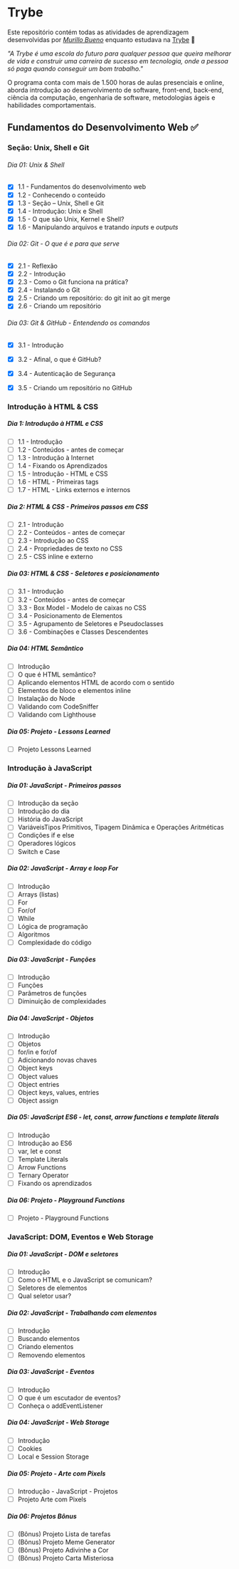 # **Trybe**

Este repositório contém todas as atividades de aprendizagem desenvolvidas por _[Murillo Bueno](https://www.linkedin.com/in/buenomrl)_ enquanto estudava na [Trybe](https://www.betrybe.com/) 🚀

_"A Trybe é uma escola do futuro para qualquer pessoa que queira melhorar de vida e construir uma carreira de sucesso em tecnologia, onde a pessoa só paga quando conseguir um bom trabalho."_

O programa conta com mais de 1.500 horas de aulas presenciais e online, aborda introdução ao desenvolvimento de software, front-end, back-end, ciência da computação, engenharia de software, metodologias ágeis e habilidades comportamentais.

## Fundamentos do Desenvolvimento Web ✅

### Seção: Unix, Shell e Git
###### Dia 01: Unix & Shell

- [x] 1.1 - Fundamentos do desenvolvimento web
- [x] 1.2 - Conhecendo o conteúdo
- [x] 1.3 - Seção – Unix, Shell e Git
- [x] 1.4 - Introdução: Unix e Shell
- [x] 1.5 - O que são Unix, Kernel e Shell?
- [x] 1.6 - Manipulando arquivos e tratando _inputs_ e _outputs_

###### Dia 02: Git - O que é e para que serve

- [x] 2.1 -  Reflexão
- [x] 2.2 - Introdução
- [x] 2.3 - Como o Git funciona na prática?
- [x] 2.4 - Instalando o Git
- [x] 2.5 - Criando um repositório: do git init ao git merge
- [x] 2.6 - Criando um repositório

###### Dia 03: Git & GitHub - Entendendo os comandos

- [x] 3.1 - Introdução
- [x] 3.2 - Afinal, o que é GitHub?
- [x] 3.4 - Autenticação de Segurança
- [x] 3.5 - Criando um repositório no GitHub


### Introdução à HTML & CSS

##### Dia 1: Introdução à HTML e CSS

- [ ] 1.1 - Introdução
- [ ] 1.2 - Conteúdos - antes de começar
- [ ] 1.3 - Introdução à Internet
- [ ] 1.4 - Fixando os Aprendizados
- [ ] 1.5 - Introdução - HTML e CSS
- [ ] 1.6 - HTML - Primeiras tags
- [ ] 1.7 - HTML - Links externos e internos

##### Dia 2: HTML & CSS - Primeiros passos em CSS

- [ ] 2.1 - Introdução
- [ ] 2.2 - Conteúdos - antes de começar
- [ ] 2.3 - Introdução ao CSS
- [ ] 2.4 - Propriedades de texto no CSS
- [ ] 2.5 - CSS inline e externo

##### Dia 03: HTML & CSS - Seletores e posicionamento

- [ ] 3.1 - Introdução
- [ ] 3.2 - Conteúdos - antes de começar
- [ ] 3.3 - Box Model - Modelo de caixas no CSS
- [ ] 3.4 - Posicionamento de Elementos
- [ ] 3.5 - Agrupamento de Seletores e Pseudoclasses
- [ ] 3.6 -  Combinações e Classes Descendentes

##### Dia 04: HTML Semântico

- [ ] Introdução
- [ ] O que é HTML semântico?
- [ ] Aplicando elementos HTML de acordo com o sentido
- [ ] Elementos de bloco e elementos inline
- [ ] Instalação do Node
- [ ] Validando com CodeSniffer
- [ ] Validando com Lighthouse

##### Dia 05: Projeto - Lessons Learned

- [ ] Projeto Lessons Learned


### Introdução à JavaScript

##### Dia 01: JavaScript - Primeiros passos

- [ ] Introdução da seção
- [ ] Introdução do dia
- [ ] História do JavaScript
- [ ] VariáveisTipos Primitivos, Tipagem Dinâmica e Operações Aritméticas
- [ ] Condições if e else
- [ ] Operadores lógicos
- [ ] Switch e Case

##### Dia 02: JavaScript - Array e loop For

- [ ] Introdução
- [ ] Arrays (listas)
- [ ] For
- [ ] For/of
- [ ] While
- [ ] Lógica de programação
- [ ] Algoritmos
- [ ] Complexidade do código

##### Dia 03: JavaScript - Funções

- [ ] Introdução
- [ ] Funções
- [ ] Parâmetros de funções
- [ ] Diminuição de complexidades

##### Dia 04: JavaScript - Objetos

- [ ] Introdução
- [ ] Objetos
- [ ] for/in e for/of
- [ ] Adicionando novas chaves
- [ ] Object keys
- [ ] Object values
- [ ] Object entries
- [ ] Object keys, values, entries
- [ ] Object assign

##### Dia 05: JavaScript ES6 - let, const, arrow functions e template literals

- [ ] Introdução
- [ ] Introdução ao ES6
- [ ] var, let e const
- [ ] Template Literals
- [ ] Arrow Functions
- [ ] Ternary Operator
- [ ] Fixando os aprendizados

##### Dia 06: Projeto - Playground Functions

- [ ] Projeto - Playground Functions




### JavaScript: DOM, Eventos e Web Storage

##### Dia 01: JavaScript - DOM e seletores

- [ ] Introdução
- [ ] Como o HTML e o JavaScript se comunicam?
- [ ] Seletores de elementos
- [ ] Qual seletor usar?

##### Dia 02: JavaScript - Trabalhando com elementos

- [ ] Introdução
- [ ] Buscando elementos
- [ ] Criando elementos
- [ ] Removendo elementos

##### Dia 03: JavaScript - Eventos

- [ ] Introdução
- [ ] O que é um escutador de eventos?
- [ ] Conheça o addEventListener

##### Dia 04: JavaScript - Web Storage

- [ ] Introdução
- [ ] Cookies
- [ ] Local e Session Storage

##### Dia 05: Projeto - Arte com Pixels

- [ ] Introdução - JavaScript - Projetos
- [ ] Projeto Arte com Pixels

##### Dia 06: Projetos Bônus

- [ ] (Bônus) Projeto Lista de tarefas
- [ ] (Bônus) Projeto Meme Generator
- [ ] (Bônus) Projeto Adivinhe a Cor
- [ ] (Bônus) Projeto Carta Misteriosa
